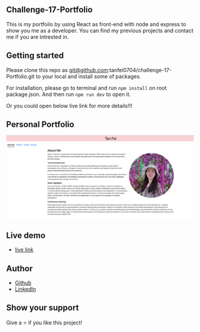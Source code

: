 ## Challenge-17-Portfolio
This is my portfoilo by using React as front-end with node and express to show you me as a developer. You can find my previous projects and contact me if you are intrested in. 

## Getting started
Please clone this repo as git@github.com:tanfei0704/challenge-17-Portfolio.git to your local  and install some of packages.

For installation, please go to terminal and run `npm install` on root package.json. And then run `npm run dev` to open it. 

Or you could open below live link for more details!!!


## Personal Portfolio

![demo](./public/1.png)

## Live demo

- [live link](https://roaring-malabi-d3aa33.netlify.app)


## Author

- [Github](https://github.com/tanfei0704)
- [LinkedIn](https://www.linkedin.com/in/tanfei2486759670/)

## Show your support
Give a ⭐ if you like this project!
